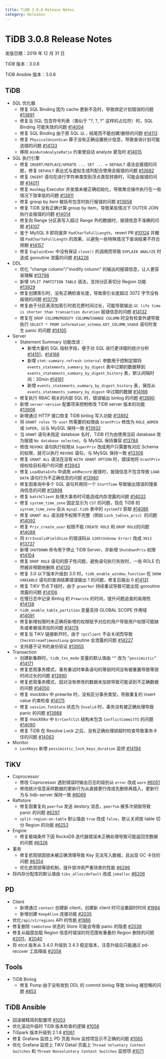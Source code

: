 ```yaml
---
title: TiDB 3.0.8 Release Notes
category: Releases
---
```


# TiDB 3.0.8 Release Notes

发版日期：2019 年 12 月 31 日

TiDB 版本：3.0.8

TiDB Ansible 版本：3.0.8

## TiDB

+ SQL 优化器
    - 修复 SQL Binding 因为 cache 更新不及时，导致绑定计划错误的问题 [#13891](http://github.com/pingcap/tidb/pull/13891)
    - 修复当 SQL 包含符号列表（类似于 "?, ?, ?" 这样的占位符）时，SQL Binding 可能失效的问题 [#14004](http://github.com/pingcap/tidb/pull/14004)
    - 修复 SQL Binding 由于原 SQL 以 `;` 结尾而不能创建/删除的问题 [#14113](http://github.com/pingcap/tidb/pull/14113)
    - 修复 `PhysicalUnionScan` 算子没有正确设置统计信息，导致查询计划可能选错的问题 [#14133](http://github.com/pingcap/tidb/pull/14133)
    - 移除 `minAutoAnalyzeRatio` 约束使自动 analyze 更及时 [#14015](http://github.com/pingcap/tidb/pull/14015)
+ SQL 执行引擎
    - 修复 `INSERT/REPLACE/UPDATE ... SET ... = DEFAULT` 语法会报错的问题，修复 `DEFAULT` 表达式与虚拟生成列配合使用会报错的问题 [#13682](http://github.com/pingcap/tidb/pull/13682)
    - 修复 `INSERT` 语句在进行字符串类型到浮点类型转换时，可能会报错的问题 [#14011](http://github.com/pingcap/tidb/pull/14011)
    - 修复 `HashAgg` Executor 并发值未被正确初始化，导致聚合操作执行在一些情况下效率低的问题 [#13811](http://github.com/pingcap/tidb/pull/13811)
    - 修复 group by item 被括号包含时执行报错的问题 [#13658](http://github.com/pingcap/tidb/pull/13658)
    - 修复 TiDB 没有正确计算 group by item，导致某些情况下 OUTER JOIN 执行会报错的问题 [#14014](http://github.com/pingcap/tidb/pull/14014)
    - 修复向 Range 分区表写入超过 Range 外的数据时，报错信息不准确的问题 [#14107](http://github.com/pingcap/tidb/pull/14107)
    - 鉴于 MySQL 8 即将废弃 `PadCharToFullLength`，revert PR [#10124](https://github.com/pingcap/tidb/pull/10124) 并撤销 `PadCharToFullLength` 的效果，以避免一些特殊情况下查询结果不符合预期 [#14157](http://github.com/pingcap/tidb/pull/14157)
    - 修复 `ExplainExec` 中没有保证 `close()` 的调用而导致 `EXPLAIN ANALYZE` 时造成 goroutine 泄露的问题 [#14226](http://github.com/pingcap/tidb/pull/14226)
+ DDL
    - 优化 "change column"/"modify column" 的输出的报错信息，让人更容易理解 [#13796](http://github.com/pingcap/tidb/pull/13796)
    - 新增 `SPLIT PARTITION TABLE` 语法，支持分区表切分 Region  功能 [#13929](http://github.com/pingcap/tidb/pull/13929)
    - 修复创建索引时，没有正确检查长度，导致索引长度超过 3072 字节没有报错的问题 [#13779](http://github.com/pingcap/tidb/pull/13779)
    - 修复由于分区表添加索引时若花费时间过长，可能导致输出 `GC life time is shorter than transaction duration` 报错信息的问题 [#14132](http://github.com/pingcap/tidb/pull/14132)
    - 修复在 `DROP COLUMN`/`MODIFY COLUMN`/`CHANGE COLUMN` 时没有检查外键导致执行 `SELECT * FROM information_schema.KEY_COLUMN_USAGE` 语句时发生 panic 的问题 [#14105](http://github.com/pingcap/tidb/pull/14105)
+ Server
    - Statement Summary 功能改进：
        - 新增大量的 SQL 指标字段，便于对 SQL 进行更详细的统计分析 [#14151](http://github.com/pingcap/tidb/pull/14151)，[#14168](http://github.com/pingcap/tidb/pull/14168)
        - 新增 `stmt-summary.refresh-interval` 参数用于控制定期将 `events_statements_summary_by_digest` 表中过期的数据移到  `events_statements_summary_by_digest_history` 表，默认间隔时间：30min [#14161](http://github.com/pingcap/tidb/pull/14161)
        - 新增 `events_statements_summary_by_digest_history` 表，保存从 `events_statements_summary_by_digest` 中过期的数据 [#14166](http://github.com/pingcap/tidb/pull/14166)
    - 修复执行 RBAC 相关的内部 SQL 时，错误输出 binlog 的问题 [#13890](http://github.com/pingcap/tidb/pull/13890)
    - 新增 `server-version` 配置项来控制修改 TiDB server 版本的功能 [#13906](http://github.com/pingcap/tidb/pull/13906)
    - 新增通过 HTTP 接口恢复 TiDB binlog 写入功能 [#13892](http://github.com/pingcap/tidb/pull/13892)
    - 将 `GRANT roles TO user` 所需要的权限由 `GrantPriv` 修改为 `ROLE_ADMIN` 或 `SUPER`，以与 MySQL 保持一致 [#13932](http://github.com/pingcap/tidb/pull/13932)
    - 当 `GRANT` 语句未指定 database 名时，TiDB 行为由使用当前 database 改为报错 `No database selected`，与 MySQL 保持兼容 [#13784](http://github.com/pingcap/tidb/pull/13784)
    - 修改 `REVOKE` 语句执行权限从  `SuperPriv` 改成用户只需要有对应 Schema 的权限，就可以执行 `REVOKE` 语句，与 MySQL 保持一致 [#13306](http://github.com/pingcap/tidb/pull/13306)
    - 修复 `GRANT ALL` 语法在没有 `WITH GRANT OPTION` 时，错误地将 `GrantPriv` 授权给目标用户的问题 [#13943](http://github.com/pingcap/tidb/pull/13943)
    - 修复 `LoadDataInfo` 中调用  `addRecord` 报错时，报错信息不包含导致 `LOAD DATA` 语句行为不正确信息的问题 [#13980](http://github.com/pingcap/tidb/pull/13980)
    - 修复因查询中多个 SQL 语句共用同一个 `StartTime` 导致输出错误的慢查询信息的问题 [#13898](http://github.com/pingcap/tidb/pull/13898)
    - 修复 `batchClient` 处理大事务时可能造成内存泄露的问题 [#14032](http://github.com/pingcap/tidb/pull/14032)
    - 修复 `system_time_zone` 固定显示为 `CST` 的问题，现在 TiDB 的 `system_time_zone` 会从 `mysql.tidb` 表中的 `systemTZ` 获取 [#14086](http://github.com/pingcap/tidb/pull/14086)
    - 修复 `GRANT ALL` 语法授予权限不完整（例如 `Lock_tables_priv`）的问题 [#14092](http://github.com/pingcap/tidb/pull/14092)
    - 修复 `Priv_create_user` 权限不能 `CREATE ROLE` 和 `DROP ROLE`的问题 [#14088](http://github.com/pingcap/tidb/pull/14088)
    - 将 `ErrInvalidFieldSize` 的错误码从 `1105(Unknow Error)` 改成 `3013` [#13737](http://github.com/pingcap/tidb/pull/13737)
    - 新增 `SHUTDOWN` 命令用于停止 TiDB Server，并新增 `ShutdownPriv` 权限 [#14104](http://github.com/pingcap/tidb/pull/14104)
    - 修复 `DROP ROLE` 语句的原子性问题，避免语句执行失败时，一些 ROLE 仍然被非预期地删除 [#14130](http://github.com/pingcap/tidb/pull/14130)
    - 修复 3.0 以下版本升级到 3.0 时，`tidb_enable_window_function` 在 `SHOW VARIABLE` 语句的查询结果错误输出 1 的问题，修复后输出 0  [#14131](http://github.com/pingcap/tidb/pull/14131)
    - 修复 TiKV 节点下线时，由于 `gcworker` 持续重试导致可能出现 goroutine 泄露的问题 [#14106](http://github.com/pingcap/tidb/pull/14106)
    - 在慢日志中记录 Binlog 的 `Prewrite` 的时间，提升问题追查的易用性 [#14138](http://github.com/pingcap/tidb/pull/14138)
    - `tidb_enable_table_partition` 变量支持 GLOBAL SCOPE 作用域 [#14091](http://github.com/pingcap/tidb/pull/14091)
    - 修复新增权限时未正确将新增的权限赋予对应的用户导致用户权限可能缺失或者被误添加的问题 [#14178](http://github.com/pingcap/tidb/pull/14178)
    - 修复当 TiKV 链接断开时，由于 `rpcClient` 不会关闭而导致  `CheckStreamTimeoutLoop` goroutine 会泄露的问题 [#14227](http://github.com/pingcap/tidb/pull/14227)
    - 支持基于证书的身份验证 [#13955](https://github.com/pingcap/tidb/pull/13955)
+ Transaction
    - 创建新集群时，`tidb_txn_mode` 变量的默认值由 `””` 改为 `”pessimistic”` [#14171](http://github.com/pingcap/tidb/pull/14171)
    - 修复悲观事务模式，事务重试时单条语句的等锁时间没有被重置导致等锁时间过长的问题 [#13990](http://github.com/pingcap/tidb/pull/13990)
    - 修复悲观事务模式，因对没有修改的数据未加锁导致可能读到不正确数据的问题 [#14050](http://github.com/pingcap/tidb/pull/14050)
    - 修复 mocktikv 中 prewrite 时，没有区分事务类型，导致重复的 insert value 约束检查 [#14175](http://github.com/pingcap/tidb/pull/14175)
    - 修复 `session.TxnState` 状态为 `Invalid` 时，事务没有被正确处理导致 panic 的问题 [#13988](http://github.com/pingcap/tidb/pull/13988)
    - 修复 mocktikv 中 `ErrConfclit` 结构未包含 `ConflictCommitTS` 的问题 [#14080](http://github.com/pingcap/tidb/pull/14080)
    - 修复 TiDB 在 Resolve Lock 之后，没有正确处理锁超时检查导致事务卡住的问题 [#14083](http://github.com/pingcap/tidb/pull/14083)
+ Monitor
    - `LockKeys` 新增 `pessimistic_lock_keys_duration` 监控 [#14194](http://github.com/pingcap/tidb/pull/14194)

## TiKV

+ Coprocessor
    - 修改 Coprocessor 遇到错误时输出日志的级别从 `error` 改成 `warn` [#6051](https://github.com/tikv/tikv/pull/6051)
    - 修改统计信息采样数据的更新行为从直接更行改成先删除再插入，更新行为与 tidb-server 保持一致 [#6069](https://github.com/tikv/tikv/pull/6096)
+ Raftstore
    - 修复因重复向 `peerfsm` 发送 destory 消息，`peerfsm` 被多次销毁导致 panic 的问题 [#6297](https://github.com/tikv/tikv/pull/6297)
    - `split-region-on-table` 默认值由 `true` 改成 `false`，默认关闭按 table 切分 Region 的功能 [#6253](https://github.com/tikv/tikv/pull/6253)
+ Engine
    - 修复极端条件下因 RocksDB 迭代器错误未正确处理导致可能返回空数据的问题 [#6326](https://github.com/tikv/tikv/pull/6326)
+ 事务
    - 修复悲观锁因锁未被正确清理导致 Key 无法写入数据，且出现 GC 卡住的问题 [#6354](https://github.com/tikv/tikv/pull/6354)
    - 优化悲观锁等锁机制，提升锁冲突严重场景的性能 [#6296](https://github.com/tikv/tikv/pull/6296)
+ 将内存分配库的默认值由 `tikv_alloc/default` 改成 `jemalloc` [#6206](https://github.com/tikv/tikv/pull/6206)

## PD

- Client
    - 新增通过 `context` 创建新 client，创建新 client 时可设置超时时间 [#1994](https://github.com/pingcap/pd/pull/1994)
    - 新增创建 `KeepAlive` 连接功能 [#2035](https://github.com/pingcap/pd/pull/2035)
- 优化`/api/v1/regions` API 的性能 [#1986](https://github.com/pingcap/pd/pull/1986)
- 修复删除 `tombstone` 状态的 Store 可能会导致 panic 的隐患 [#2038](https://github.com/pingcap/pd/pull/2038)
- 修复从磁盘加载 Region 信息时错误的将范围有重叠的 Region 删除的问题 [#2011](https://github.com/pingcap/pd/issues/2011)，[#2040](https://github.com/pingcap/pd/pull/2040)
- 将 etcd 版本从 3.4.0 升级到 3.4.3 稳定版本，注意升级后只能通过 pd-recover 工具降级 [#2058](https://github.com/pingcap/pd/pull/2058)

## Tools

+ TiDB Binlog
    - 修复 Pump 由于没有收到 DDL 的 commit binlog 导致 binlog 被忽略的问题 [#853](https://github.com/pingcap/tidb-binlog/pull/853)

## TiDB Ansible

- 回滚被精简的配置项 [#1053](https://github.com/pingcap/tidb-ansible/pull/1053)
- 优化滚动升级时 TiDB 版本检查的逻辑 [#1056](https://github.com/pingcap/tidb-ansible/pull/1056)
- TiSpark 版本升级到 2.1.8 [#1061](https://github.com/pingcap/tidb-ansible/pull/1061)
- 修复 Grafana 监控上 PD 页面 Role 监控项显示不正确的问题 [#1065](https://github.com/pingcap/tidb-ansible/pull/1065)
- 优化 Grafana 监控上 TiKV Detail 页面上 `Thread Voluntary Context Switches` 和 `Thread Nonvoluntary Context Switches` 监控项 [#1071](https://github.com/pingcap/tidb-ansible/pull/1071)
